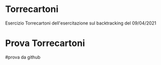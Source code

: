# Torrecartoni
Esercizio Torrecartoni dell'esercitazione sul backtracking del 09/04/2021

# Prova Torrecartoni
#prova da github
